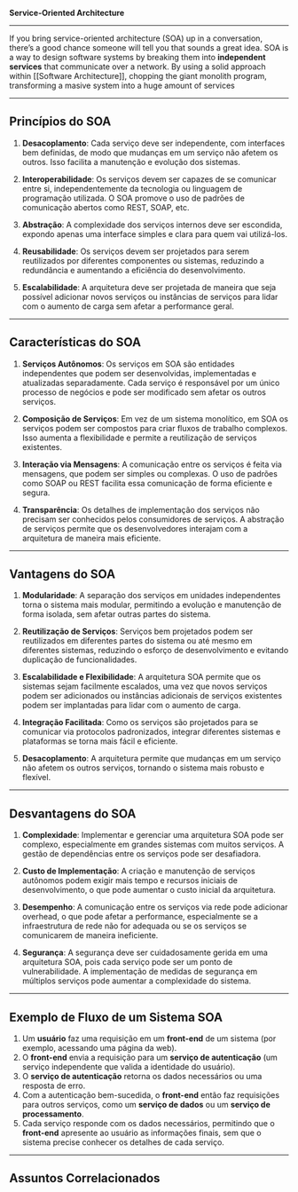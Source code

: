 **Service-Oriented Architecture**

---

If you bring service-oriented architecture (SOA) up in a conversation, there’s a good chance someone will tell you that sounds a great idea. SOA is a way to design software systems by breaking them into **independent services** that communicate over a network. By using a solid approach within [[Software Architecture]], chopping the giant monolith program, transforming a masive system into a huge amount of services

---

## Princípios do SOA

1. **Desacoplamento**: Cada serviço deve ser independente, com interfaces bem definidas, de modo que mudanças em um serviço não afetem os outros. Isso facilita a manutenção e evolução dos sistemas.
   
2. **Interoperabilidade**: Os serviços devem ser capazes de se comunicar entre si, independentemente da tecnologia ou linguagem de programação utilizada. O SOA promove o uso de padrões de comunicação abertos como REST, SOAP, etc.

3. **Abstração**: A complexidade dos serviços internos deve ser escondida, expondo apenas uma interface simples e clara para quem vai utilizá-los.

4. **Reusabilidade**: Os serviços devem ser projetados para serem reutilizados por diferentes componentes ou sistemas, reduzindo a redundância e aumentando a eficiência do desenvolvimento.

5. **Escalabilidade**: A arquitetura deve ser projetada de maneira que seja possível adicionar novos serviços ou instâncias de serviços para lidar com o aumento de carga sem afetar a performance geral.

---

## Características do SOA

1. **Serviços Autônomos**: Os serviços em SOA são entidades independentes que podem ser desenvolvidas, implementadas e atualizadas separadamente. Cada serviço é responsável por um único processo de negócios e pode ser modificado sem afetar os outros serviços.

2. **Composição de Serviços**: Em vez de um sistema monolítico, em SOA os serviços podem ser compostos para criar fluxos de trabalho complexos. Isso aumenta a flexibilidade e permite a reutilização de serviços existentes.

3. **Interação via Mensagens**: A comunicação entre os serviços é feita via mensagens, que podem ser simples ou complexas. O uso de padrões como SOAP ou REST facilita essa comunicação de forma eficiente e segura.

4. **Transparência**: Os detalhes de implementação dos serviços não precisam ser conhecidos pelos consumidores de serviços. A abstração de serviços permite que os desenvolvedores interajam com a arquitetura de maneira mais eficiente.

---

## Vantagens do SOA

1. **Modularidade**: A separação dos serviços em unidades independentes torna o sistema mais modular, permitindo a evolução e manutenção de forma isolada, sem afetar outras partes do sistema.

2. **Reutilização de Serviços**: Serviços bem projetados podem ser reutilizados em diferentes partes do sistema ou até mesmo em diferentes sistemas, reduzindo o esforço de desenvolvimento e evitando duplicação de funcionalidades.

3. **Escalabilidade e Flexibilidade**: A arquitetura SOA permite que os sistemas sejam facilmente escalados, uma vez que novos serviços podem ser adicionados ou instâncias adicionais de serviços existentes podem ser implantadas para lidar com o aumento de carga.

4. **Integração Facilitada**: Como os serviços são projetados para se comunicar via protocolos padronizados, integrar diferentes sistemas e plataformas se torna mais fácil e eficiente.

5. **Desacoplamento**: A arquitetura permite que mudanças em um serviço não afetem os outros serviços, tornando o sistema mais robusto e flexível.

---

## Desvantagens do SOA

1. **Complexidade**: Implementar e gerenciar uma arquitetura SOA pode ser complexo, especialmente em grandes sistemas com muitos serviços. A gestão de dependências entre os serviços pode ser desafiadora.

2. **Custo de Implementação**: A criação e manutenção de serviços autônomos podem exigir mais tempo e recursos iniciais de desenvolvimento, o que pode aumentar o custo inicial da arquitetura.

3. **Desempenho**: A comunicação entre os serviços via rede pode adicionar overhead, o que pode afetar a performance, especialmente se a infraestrutura de rede não for adequada ou se os serviços se comunicarem de maneira ineficiente.

4. **Segurança**: A segurança deve ser cuidadosamente gerida em uma arquitetura SOA, pois cada serviço pode ser um ponto de vulnerabilidade. A implementação de medidas de segurança em múltiplos serviços pode aumentar a complexidade do sistema.

---

## Exemplo de Fluxo de um Sistema SOA

1. Um **usuário** faz uma requisição em um **front-end** de um sistema (por exemplo, acessando uma página da web).
2. O **front-end** envia a requisição para um **serviço de autenticação** (um serviço independente que valida a identidade do usuário).
3. O **serviço de autenticação** retorna os dados necessários ou uma resposta de erro.
4. Com a autenticação bem-sucedida, o **front-end** então faz requisições para outros serviços, como um **serviço de dados** ou um **serviço de processamento**.
5. Cada serviço responde com os dados necessários, permitindo que o **front-end** apresente ao usuário as informações finais, sem que o sistema precise conhecer os detalhes de cada serviço.

---

## **Assuntos Correlacionados** 
